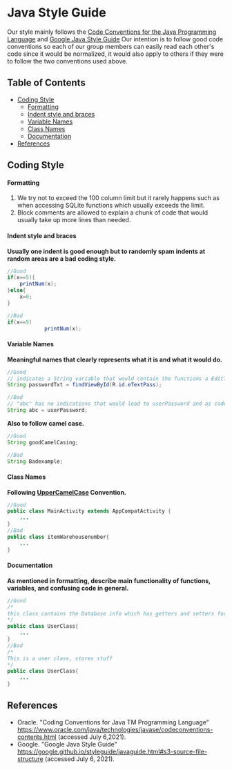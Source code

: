 # Java Style Guide
Our style mainly follows the [Code Conventions for the Java Programming Language](https://www.oracle.com/java/technologies/javase/codeconventions-contents.html) and [Google Java Style Guide](https://google.github.io/styleguide/javaguide.html)
Our intention is to follow good code conventions so each of our group members can easily read each other's code since it would be normalized, it would also apply to others if they were to follow the two conventions used above.

## Table of Contents
  * [Coding Style](#coding-style)
      - [Formatting](#formatting)
      - [Indent style and braces](#indent-style-and-braces)
      - [Variable Names](#variable-names)
      - [Class Names](#class-names)
      - [Documentation](#documentation)
* [References](#references)
## Coding Style
#### Formatting

1. We try not to exceed the 100 column limit but it rarely happens such as when accessing SQLite functions which usually exceeds the limit.
2. Block comments are allowed to explain a chunk of code that would usually take up more lines than needed.

#### Indent style and braces
**Usually one indent is good enough but to randomly spam indents at random areas are a bad coding style.**
```Java
//Good
if(x==5){
    printNum(x);
}else{
    x=0;
}

//Bad
if(x==5)
            printNum(x);
```
#### Variable Names
**Meaningful names that clearly represents what it is and what it would do.**
```Java
//Good
// indicates a String variable that would contain the functions a EditText
String passwordTxt = findViewById(R.id.eTextPass); 

//Bad
// "abc" has no indications that would lead to userPassword and as code gets larger the more confusion would arise.
String abc = userPassword;
```
**Also to follow camel case.**
```Java
//Good 
String goodCamelCasing;

//Bad
String Badexample;
```
#### Class Names
**Following [UpperCamelCase](https://google.github.io/styleguide/javaguide.html#s5.3-camel-case) Convention.**
```Java
//Good
public class MainActivity extends AppCompatActivity {
    ...
}
//Bad
public class itemWarehousenumber{
    ...
}
```
#### Documentation
**As mentioned in formatting, describe main functionality of functions, variables, and confusing code in general.**
```Java
//Good
/*
this class contains the Database info which has getters and setters for login buttons
*/
public class UserClass{
    ...
}
//Bad
/*
This is a user class, stores stuff
*/
public class UserClass{
    ...
}
```
## References
- Oracle. "Coding Conventions for Java TM Programming Language"
https://www.oracle.com/java/technologies/javase/codeconventions-contents.html (accessed July 6,2021).
- Google. "Google Java Style Guide"
https://google.github.io/styleguide/javaguide.html#s3-source-file-structure (accessed July 6, 2021).
